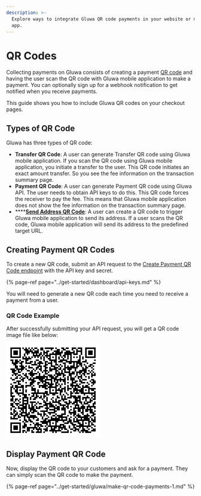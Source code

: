 ```yaml
---
description: >-
  Explore ways to integrate Gluwa QR code payments in your website or mobile
  app.
---
```


# QR Codes

Collecting payments on Gluwa consists of creating a payment [QR code](https://en.wikipedia.org/wiki/QR_code) and having the user scan the QR code with Gluwa mobile application to make a payment. You can optionally sign up for a webhook notification to get notified when you receive payments.

This guide shows you how to include Gluwa QR codes on your checkout pages.

## Types of QR Code

Gluwa has three types of QR code:

* **Transfer QR Code**: A user can generate Transfer QR code using Gluwa mobile application. If you scan the QR code using Gluwa mobile application, you initiate a transfer to the user. This QR code initiates an exact amount transfer. So you see the fee information on the transaction summary page.
* **Payment QR Code**: A user can generate Payment QR code using Gluwa API. The user needs to obtain API keys to do this. This QR code forces the receiver to pay the fee. This means that Gluwa mobile application does not show the fee information on the transaction summary page.
* \*\*\*\*[**Send Address QR Code**](sending-address.md): A user can create a QR code to trigger Gluwa mobile application to send its address. If a user scans the QR code, Gluwa mobile application will send its address to the predefined target URL.

## Creating Payment QR Codes

To create a new QR code, submit an API request to the [Create Payment QR Code endpoint](../api/qr-code.md) with the API key and secret.

{% page-ref page="../get-started/dashboard/api-keys.md" %}

You will need to generate a new QR code each time you need to receive a payment from a user.

### QR Code Example

After successfully submitting your API request, you will get a QR code image file like below:

![Payment QR Code Example](../.gitbook/assets/image%20%281%29.png)

## Display Payment QR Code

Now, display the QR code to your customers and ask for a payment. They can simply scan the QR code to make the payment.

{% page-ref page="../get-started/gluwa/make-qr-code-payments-1.md" %}



